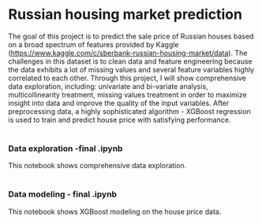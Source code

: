 # Russian housing market prediction
The goal of this project is to predict the sale price of Russian houses based on a broad spectrum of features provided by Kaggle (https://www.kaggle.com/c/sberbank-russian-housing-market/data). The challenges in this dataset is to clean data and feature engineering because the data exhibits a lot of missing values and several feature variables highly correlated to each other. Through this project, I will show comprehensive data exploration, including: univariate and bi-variate analysis, multicollinearity treatment, missing values treatment in order to maximize insight into data and improve the quality of the input variables. After preprocessing data, a highly sophisticated algorithm - XGBoost regression is used to train and predict house price with satisfying performance. <br /> 
<br /> 
### Data exploration -final .ipynb <br /> 
This notebook shows comprehensive data exploration.<br /> 
<br /> 
### Data modeling - final .ipynb <br /> 
This notebook shows XGBoost modeling on the house price data. 

